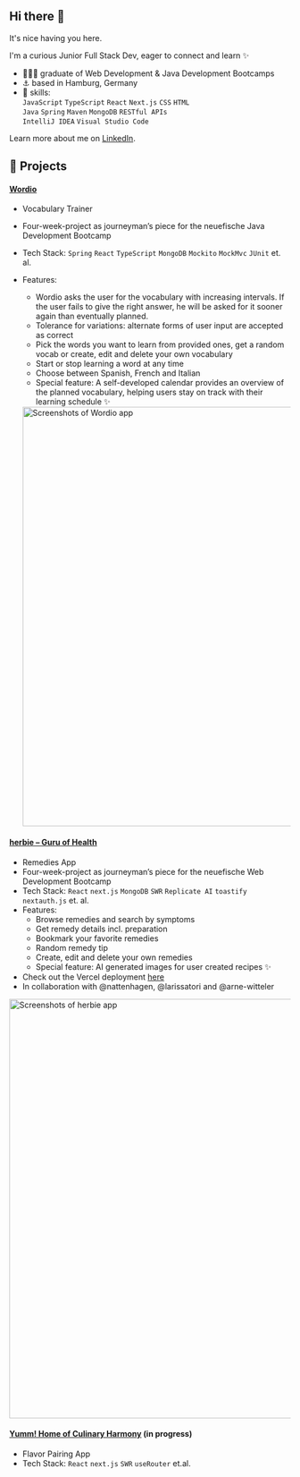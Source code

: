 ## Hi there 👋

It's nice having you here.

I'm a curious Junior Full Stack Dev, eager to connect and learn ✨

- 👩🏼‍🎓 graduate of Web Development & Java Development Bootcamps
- ⚓ based in Hamburg, Germany
- 🧠 skills:
  <br/>`JavaScript` `TypeScript` `React` `Next.js` `CSS` `HTML`
  <br/>`Java` `Spring` `Maven` `MongoDB` `RESTful APIs`
  <br/>`IntelliJ IDEA` `Visual Studio Code`

Learn more about me on [LinkedIn](https://www.linkedin.com/in/nora-kauczor/?locale=en_US).

## 🔧 Projects
#### [Wordio](https://github.com/nora-kauczor/Wordio)
- Vocabulary Trainer
- Four-week-project as journeyman’s piece for the neuefische Java Development Bootcamp
- Tech Stack: `Spring` `React` `TypeScript` `MongoDB` `Mockito` `MockMvc` `JUnit` et. al.
- Features: 
  - Wordio asks the user for the vocabulary with increasing intervals. If the user fails to give the right answer, he will be asked for it sooner again than eventually planned.
  - Tolerance for variations: alternate forms of user input are accepted as correct
  - Pick the words you want to learn from provided ones, get a random vocab or create, edit and delete your own vocabulary
  - Start or stop learning a word at any time
  - Choose between Spanish, French and Italian
  - Special feature: A self-developed calendar provides an overview of the planned vocabulary, helping users stay on track with their learning schedule ✨

  <img src="https://github.com/user-attachments/assets/424ef650-2dd7-4bc6-8168-31a362e97f70" alt="Screenshots of Wordio app" width="750"/>

#### [herbie – Guru of Health](https://github.com/nora-kauczor/herbie---Guru-of-Health)

- Remedies App
- Four-week-project as journeyman’s piece for the neuefische Web Development Bootcamp
- Tech Stack: `React` `next.js` `MongoDB` `SWR` `Replicate AI` `toastify` `nextauth.js` et. al.
- Features:
  - Browse remedies and search by symptoms
  - Get remedy details incl. preparation
  - Bookmark your favorite remedies
  - Random remedy tip 
  - Create, edit and delete your own remedies
  - Special feature: AI generated images for user created recipes ✨
- Check out the Vercel deployment [here](https://herbie.vercel.app/)
- In collaboration with @nattenhagen, @larissatori and @arne-witteler

<img src="https://github.com/user-attachments/assets/392262e2-57f2-4855-9a20-1744242f994a" alt="Screenshots of herbie app" width="750"/>


#### [Yumm! Home of Culinary Harmony](https://github.com/nora-kauczor/Yumm---Home-of-Culinary-Harmony) (in progress)

- Flavor Pairing App
- Tech Stack: `React` `next.js` `SWR` `useRouter` et.al.

